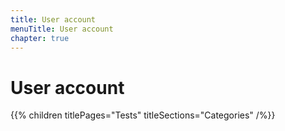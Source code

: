 ```yaml
---
title: User account
menuTitle: User account
chapter: true
---
```


# User account

{{% children titlePages="Tests" titleSections="Categories" /%}}
